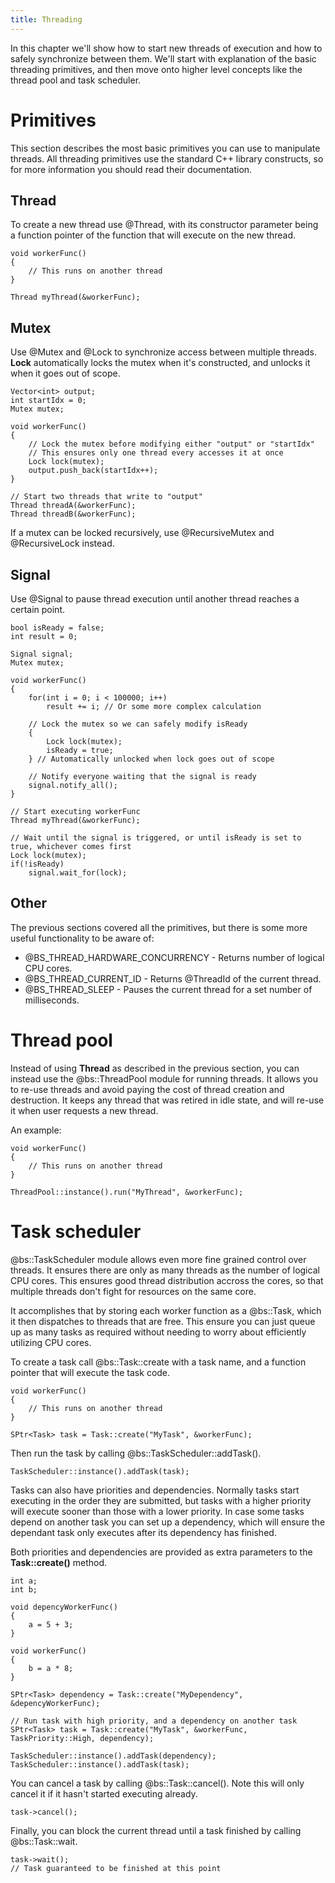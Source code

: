 ```yaml
---
title: Threading
---
```


In this chapter we'll show how to start new threads of execution and how to safely synchronize between them. We'll start with explanation of the basic threading primitives, and then move onto higher level concepts like the thread pool and task scheduler.

# Primitives
This section describes the most basic primitives you can use to manipulate threads. All threading primitives use the standard C++ library constructs, so for more information you should read their documentation.

## Thread
To create a new thread use @Thread, with its constructor parameter being a function pointer of the function that will execute on the new thread.
~~~~~~~~~~~~~{.cpp}
void workerFunc()
{
	// This runs on another thread
}

Thread myThread(&workerFunc);
~~~~~~~~~~~~~

## Mutex
Use @Mutex and @Lock to synchronize access between multiple threads. **Lock** automatically locks the mutex when it's constructed, and unlocks it when it goes out of scope.

~~~~~~~~~~~~~{.cpp}
Vector<int> output;
int startIdx = 0;
Mutex mutex;

void workerFunc()
{
	// Lock the mutex before modifying either "output" or "startIdx"
	// This ensures only one thread every accesses it at once
	Lock lock(mutex);
	output.push_back(startIdx++);
}

// Start two threads that write to "output"
Thread threadA(&workerFunc);
Thread threadB(&workerFunc);
~~~~~~~~~~~~~

If a mutex can be locked recursively, use @RecursiveMutex and @RecursiveLock instead.

## Signal
Use @Signal to pause thread execution until another thread reaches a certain point.

~~~~~~~~~~~~~{.cpp}
bool isReady = false;
int result = 0;

Signal signal;
Mutex mutex;

void workerFunc()
{
	for(int i = 0; i < 100000; i++)
		result += i; // Or some more complex calculation
	
	// Lock the mutex so we can safely modify isReady
	{
		Lock lock(mutex);
		isReady = true;		
	} // Automatically unlocked when lock goes out of scope
	
	// Notify everyone waiting that the signal is ready
	signal.notify_all();
}

// Start executing workerFunc
Thread myThread(&workerFunc);

// Wait until the signal is triggered, or until isReady is set to true, whichever comes first
Lock lock(mutex);
if(!isReady)
	signal.wait_for(lock);
~~~~~~~~~~~~~

## Other
The previous sections covered all the primitives, but there is some more useful functionality to be aware of:
 - @BS_THREAD_HARDWARE_CONCURRENCY - Returns number of logical CPU cores.
 - @BS_THREAD_CURRENT_ID - Returns @ThreadId of the current thread.
 - @BS_THREAD_SLEEP - Pauses the current thread for a set number of milliseconds.

# Thread pool
Instead of using **Thread** as described in the previous section, you can instead use the @bs::ThreadPool module for running threads. It allows you to re-use threads and avoid paying the cost of thread creation and destruction. It keeps any thread that was retired in idle state, and will re-use it when user requests a new thread.

An example:
~~~~~~~~~~~~~{.cpp}
void workerFunc()
{
	// This runs on another thread
}

ThreadPool::instance().run("MyThread", &workerFunc);
~~~~~~~~~~~~~

# Task scheduler
@bs::TaskScheduler module allows even more fine grained control over threads. It ensures there are only as many threads as the number of logical CPU cores. This ensures good thread distribution accross the cores, so that multiple threads don't fight for resources on the same core.

It accomplishes that by storing each worker function as a @bs::Task, which it then dispatches to threads that are free. This ensure you can just queue up as many tasks as required without needing to worry about efficiently utilizing CPU cores.

To create a task call @bs::Task::create with a task name, and a function pointer that will execute the task code.

~~~~~~~~~~~~~{.cpp}
void workerFunc()
{
	// This runs on another thread
}

SPtr<Task> task = Task::create("MyTask", &workerFunc);
~~~~~~~~~~~~~

Then run the task by calling @bs::TaskScheduler::addTask().

~~~~~~~~~~~~~{.cpp}
TaskScheduler::instance().addTask(task);
~~~~~~~~~~~~~

Tasks can also have priorities and dependencies. Normally tasks start executing in the order they are submitted, but tasks with a higher priority will execute sooner than those with a lower priority. In case some tasks depend on another task you can set up a dependency, which will ensure the dependant task only executes after its dependency has finished.

Both priorities and dependencies are provided as extra parameters to the **Task::create()** method.

~~~~~~~~~~~~~{.cpp}
int a;
int b;

void depencyWorkerFunc() 
{
	a = 5 + 3;
}

void workerFunc() 
{
	b = a * 8;
}

SPtr<Task> dependency = Task::create("MyDependency", &depencyWorkerFunc);

// Run task with high priority, and a dependency on another task
SPtr<Task> task = Task::create("MyTask", &workerFunc, TaskPriority::High, dependency);

TaskScheduler::instance().addTask(dependency);
TaskScheduler::instance().addTask(task);
~~~~~~~~~~~~~

You can cancel a task by calling @bs::Task::cancel(). Note this will only cancel it if it hasn't started executing already.

~~~~~~~~~~~~~{.cpp}
task->cancel();
~~~~~~~~~~~~~

Finally, you can block the current thread until a task finished by calling @bs::Task::wait.

~~~~~~~~~~~~~{.cpp}
task->wait();
// Task guaranteed to be finished at this point
~~~~~~~~~~~~~
